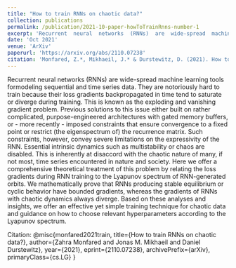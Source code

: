 ```yaml
---
title: "How to train RNNs on chaotic data?"
collection: publications
permalink: /publication/2021-10-paper-howToTrainRnns-number-1
excerpt: 'Recurrent  neural  networks  (RNNs)  are  wide-spread  machine  learning  tools  formodeling sequential and time series data.  They are notoriously hard to train because their loss gradients backpropagated in time tend to saturate or diverge during training.  This is known as the exploding and vanishing gradient problem.  Previous solutions to this issue either built on rather complicated, purpose-engineered architectures with gated memory buffers, or - more recently - imposed constraints that ensure convergence to a fixed point or restrict (the eigenspectrum of) the recurrence matrix.  Such constraints, however, convey severe limitations on the expressivity of the RNN. Essential intrinsic dynamics such as multistability or chaos are disabled.  This is inherently at disaccord with the chaotic nature of many, if not most, time series encountered in nature and society. Here we offer a comprehensive theoretical treatment of this problem by relating the loss gradients during RNN training to the Lyapunov spectrum of RNN-generated orbits. We mathematically prove that RNNs producing stable equilibrium or cyclic behavior have bounded gradients, whereas the gradients of RNNs with chaotic dynamics always diverge. Based on these analyses and insights, we offer an effective yet simple training technique for chaotic data and guidance on how to choose relevant hyperparameters according to the Lyapunov spectrum.'
date: 'Oct 2021'
venue: 'ArXiv'
paperurl: 'https://arxiv.org/abs/2110.07238'
citation: 'Monfared, Z.*, Mikhaeil, J.* & Durstewitz, D. (2021). How to train RNNs on chaotic data. arXiv: 2110.07238 [cs.LG]'
---
```

Recurrent  neural  networks  (RNNs)  are  wide-spread  machine  learning  tools  formodeling sequential and time series data.  They are notoriously hard to train because their loss gradients backpropagated in time tend to saturate or diverge during training.  This is known as the exploding and vanishing gradient problem.  Previous solutions to this issue either built on rather complicated, purpose-engineered architectures with gated memory buffers, or - more recently - imposed constraints that ensure convergence to a fixed point or restrict (the eigenspectrum of) the recurrence matrix.  Such constraints, however, convey severe limitations on the expressivity of the RNN. Essential intrinsic dynamics such as multistability or chaos are disabled.  This is inherently at disaccord with the chaotic nature of many, if not most, time series encountered in nature and society. Here we offer a comprehensive theoretical treatment of this problem by relating the loss gradients during RNN training to the Lyapunov spectrum of RNN-generated orbits. We mathematically prove that RNNs producing stable equilibrium or cyclic behavior have bounded gradients, whereas the gradients of RNNs with chaotic dynamics always diverge. Based on these analyses and insights, we offer an effective yet simple training technique for chaotic data and guidance on how to choose relevant hyperparameters according to the Lyapunov spectrum.

Citation: @misc{monfared2021train,
      title={How to train RNNs on chaotic data?}, 
      author={Zahra Monfared and Jonas M. Mikhaeil and Daniel Durstewitz},
      year={2021},
      eprint={2110.07238},
      archivePrefix={arXiv},
      primaryClass={cs.LG}
}